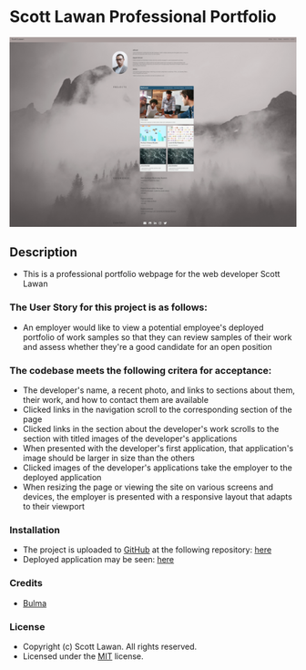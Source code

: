 # Scott Lawan Professional Portfolio

![alt text](assets/images/screenshot.png)

## Description

- This is a professional portfolio webpage for the web developer Scott Lawan

### The User Story for this project is as follows:
- An employer would like to view a potential employee's deployed portfolio of work samples so that they can review samples of their work and assess whether they're a good candidate for an open position

### The codebase meets the following critera for acceptance:

- The developer's name, a recent photo, and links to sections about them, their work, and how to contact them are available
- Clicked links in the navigation scroll to the corresponding section of the page
- Clicked links in the section about the developer's work scrolls to the section with titled images of the developer's applications
- When presented with the developer's first application, that application's image should be larger in size than the others
- Clicked images of the developer's applications take the employer to the deployed application
- When resizing the page or viewing the site on various screens and devices, the employer is presented with a responsive layout that adapts to their viewport

### Installation
- The project is uploaded to [GitHub](https://github.com/) at the following repository: [here](https://github.com/sourslaw/02_Professional_Portfolio)
- Deployed application may be seen: [here](https://sourslaw.github.io/02_Professional_Portfolio/)

### Credits
- [Bulma](https://bulma.io/)

### License
- Copyright (c) Scott Lawan. All rights reserved.
- Licensed under the [MIT](https://opensource.org/licenses/mit-license.php) license.